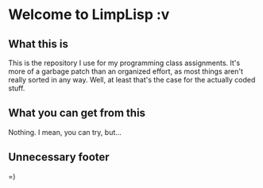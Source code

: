 Welcome to LimpLisp :v
======================
What this is
------------
This is the repository I use for my programming class assignments. It's more of a garbage patch than an organized effort, as most things aren't really sorted in any way. Well, at least that's the case for the actually coded stuff.

What you can get from this
--------------------------
Nothing. I mean, you can try, but...

Unnecessary footer
------------------
=)